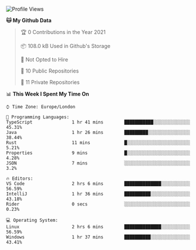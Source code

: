<!--START_SECTION:waka-->
![Profile Views](http://img.shields.io/badge/Profile%20Views-0-blue)

**🐱 My Github Data** 

> 🏆 0 Contributions in the Year 2021
 > 
> 📦 108.0 kB Used in Github's Storage 
 > 
> 🚫 Not Opted to Hire
 > 
> 📜 10 Public Repositories 
 > 
> 🔑 11 Private Repositories  
 > 
📊 **This Week I Spent My Time On** 

```text
⌚︎ Time Zone: Europe/London

💬 Programming Languages: 
TypeScript               1 hr 41 mins        ███████████░░░░░░░░░░░░░░   45.31% 
Java                     1 hr 26 mins        █████████░░░░░░░░░░░░░░░░   38.44% 
Rust                     11 mins             █░░░░░░░░░░░░░░░░░░░░░░░░   5.21% 
Properties               9 mins              █░░░░░░░░░░░░░░░░░░░░░░░░   4.28% 
JSON                     7 mins              ░░░░░░░░░░░░░░░░░░░░░░░░░   3.2%

🔥 Editors: 
VS Code                  2 hrs 6 mins        ██████████████░░░░░░░░░░░   56.59% 
IntelliJ                 1 hr 36 mins        ██████████░░░░░░░░░░░░░░░   43.18% 
Rider                    0 secs              ░░░░░░░░░░░░░░░░░░░░░░░░░   0.23%

💻 Operating System: 
Linux                    2 hrs 6 mins        ██████████████░░░░░░░░░░░   56.59% 
Windows                  1 hr 37 mins        ██████████░░░░░░░░░░░░░░░   43.41%

```


<!--END_SECTION:waka-->